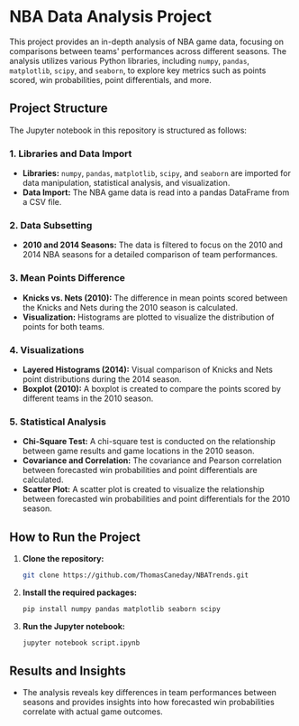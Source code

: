 # NBA Data Analysis Project

This project provides an in-depth analysis of NBA game data, focusing on comparisons between teams' performances across different seasons. The analysis utilizes various Python libraries, including `numpy`, `pandas`, `matplotlib`, `scipy`, and `seaborn`, to explore key metrics such as points scored, win probabilities, point differentials, and more.

## Project Structure

The Jupyter notebook in this repository is structured as follows:

### 1. Libraries and Data Import
- **Libraries:** `numpy`, `pandas`, `matplotlib`, `scipy`, and `seaborn` are imported for data manipulation, statistical analysis, and visualization.
- **Data Import:** The NBA game data is read into a pandas DataFrame from a CSV file.

### 2. Data Subsetting
- **2010 and 2014 Seasons:** The data is filtered to focus on the 2010 and 2014 NBA seasons for a detailed comparison of team performances.

### 3. Mean Points Difference
- **Knicks vs. Nets (2010):** The difference in mean points scored between the Knicks and Nets during the 2010 season is calculated.
- **Visualization:** Histograms are plotted to visualize the distribution of points for both teams.

### 4. Visualizations
- **Layered Histograms (2014):** Visual comparison of Knicks and Nets point distributions during the 2014 season.
- **Boxplot (2010):** A boxplot is created to compare the points scored by different teams in the 2010 season.

### 5. Statistical Analysis
- **Chi-Square Test:** A chi-square test is conducted on the relationship between game results and game locations in the 2010 season.
- **Covariance and Correlation:** The covariance and Pearson correlation between forecasted win probabilities and point differentials are calculated.
- **Scatter Plot:** A scatter plot is created to visualize the relationship between forecasted win probabilities and point differentials for the 2010 season.


## How to Run the Project

1. **Clone the repository:**
   ```bash
   git clone https://github.com/ThomasCaneday/NBATrends.git
   ```
2. **Install the required packages:**
   ```bash
   pip install numpy pandas matplotlib seaborn scipy
   ```
3. **Run the Jupyter notebook:**
   ```bash
   jupyter notebook script.ipynb
   ```

## Results and Insights

- The analysis reveals key differences in team performances between seasons and provides insights into how forecasted win probabilities correlate with actual game outcomes.
